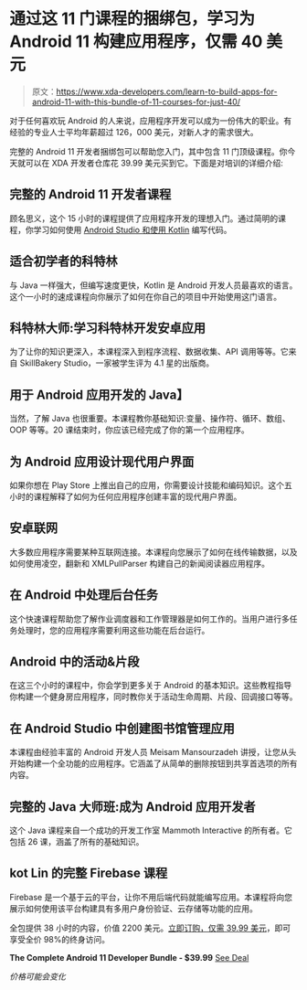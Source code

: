 # 通过这 11 门课程的捆绑包，学习为 Android 11 构建应用程序，仅需 40 美元

> 原文：<https://www.xda-developers.com/learn-to-build-apps-for-android-11-with-this-bundle-of-11-courses-for-just-40/>

对于任何喜欢玩 Android 的人来说，应用程序开发可以成为一份伟大的职业。有经验的专业人士平均年薪超过 126，000 美元，对新人才的需求很大。

完整的 Android 11 开发者捆绑包可以帮助您入门，其中包含 11 门顶级课程。你今天就可以在 XDA 开发者仓库花 39.99 美元买到它。下面是对培训的详细介绍:

## **完整的 Android 11 开发者课程**

顾名思义，这个 15 小时的课程提供了应用程序开发的理想入门。通过简明的课程，你学习如何使用 [Android Studio 和使用 Kotlin](https://www.xda-developers.com/google-redesigning-play-console-new-features-android-studio-kotlin-jetpack/) 编写代码。

## **适合初学者的科特林**

与 Java 一样强大，但编写速度更快，Kotlin 是 Android 开发人员最喜欢的语言。这个一小时的速成课程向你展示了如何在你自己的项目中开始使用这门语言。

## **科特林大师:学习科特林开发安卓应用**

为了让你的知识更深入，本课程深入到程序流程、数据收集、API 调用等等。它来自 SkillBakery Studio，一家被学生评为 4.1 星的出版商。

## **用于 Android 应用开发的 Java】**

当然，了解 Java 也很重要。本课程教你基础知识:变量、操作符、循环、数组、OOP 等等。20 课结束时，你应该已经完成了你的第一个应用程序。

## **为 Android 应用设计现代用户界面**

如果你想在 Play Store 上推出自己的应用，你需要设计技能和编码知识。这个五小时的课程解释了如何为任何应用程序创建丰富的现代用户界面。

## **安卓联网**

大多数应用程序需要某种互联网连接。本课程向您展示了如何在线传输数据，以及如何使用凌空，翻新和 XMLPullParser 构建自己的新闻阅读器应用程序。

## **在 Android 中处理后台任务**

这个快速课程帮助您了解作业调度器和工作管理器是如何工作的。当用户进行多任务处理时，您的应用程序需要利用这些功能在后台运行。

## **Android 中的活动&片段**

在这三个小时的课程中，你会学到更多关于 Android 的基本知识。这些教程指导你构建一个健身房应用程序，同时教你关于活动生命周期、片段、回调接口等等。

## **在 Android Studio 中创建图书馆管理应用**

本课程由经验丰富的 Android 开发人员 Meisam Mansourzadeh 讲授，让您从头开始构建一个全功能的应用程序。它涵盖了从简单的删除按钮到共享首选项的所有内容。

## **完整的 Java 大师班:成为 Android 应用开发者**

这个 Java 课程来自一个成功的开发工作室 Mammoth Interactive 的所有者。它包括 26 课，涵盖了所有的基础知识。

## **kot Lin 的完整 Firebase 课程**

Firebase 是一个基于云的平台，让你不用后端代码就能编写应用。本课程将向您展示如何使用该平台构建具有多用户身份验证、云存储等功能的应用。

全包提供 38 小时的内容，价值 2200 美元。[立即订购，仅需 39.99 美元](https://depot.xda-developers.com/sales/the-complete-android-11-developer-bundle?utm_source=xda-developers.com&utm_medium=referral&utm_campaign=the-complete-android-11-developer-bundle&utm_term=scsf-470526&utm_content=a0x1P000004Z8zOQAS&scsonar=1)，即可享受全价 98%的终身访问。

[](https://depot.xda-developers.com/sales/the-complete-android-11-developer-bundle?utm_source=xda-developers.com&utm_medium=referral-cta&utm_campaign=the-complete-android-11-developer-bundle&utm_term=scsf-470526&utm_content=a0x1P000004Z8zOQAS&scsonar=1)**The Complete Android 11 Developer Bundle - $39.99** [See Deal](https://depot.xda-developers.com/sales/the-complete-android-11-developer-bundle?utm_source=xda-developers.com&utm_medium=referral-cta&utm_campaign=the-complete-android-11-developer-bundle&utm_term=scsf-470526&utm_content=a0x1P000004Z8zOQAS&scsonar=1)

*价格可能会变化*